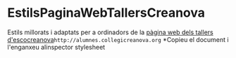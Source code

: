 # EstilsPaginaWebTallersCreanova
Estils millorats i adaptats per a ordinadors de la [pàgina web dels tallers d'escocreanova](http://alumnes.collegicreanova.org)`http://alumnes.collegicreanova.org`
*Copieu el document i l'enganxeu alinspector stylesheet
